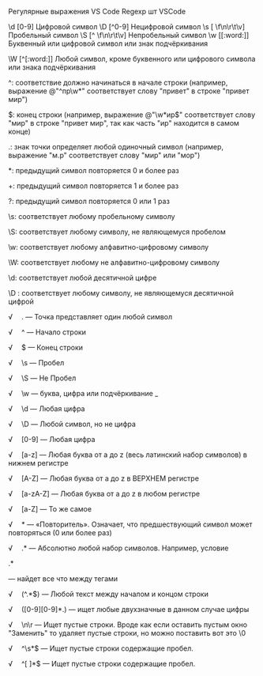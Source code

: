 
Регулярные выражения VS Code
Regexp  шт VSCode

\d	[0-9]	Цифровой символ
\D	[^0-9]	Нецифровой символ
\s	[ \f\n\r\t\v]	Пробельный символ
\S	[^ \f\n\r\t\v]	Непробельный символ
\w	[[:word:]]	Буквенный или цифровой символ или знак подчёркивания

\W	[^[:word:]]	Любой символ, кроме буквенного или цифрового символа или знака подчёркивания


^: соответствие должно начинаться в начале строки (например, выражение @"^пр\w*" соответствует слову "привет" в строке "привет мир")

$: конец строки (например, выражение @"\w*ир$" соответствует слову "мир" в строке "привет мир", так как часть "ир" находится в самом конце)

.: знак точки определяет любой одиночный символ (например, выражение "м.р" соответствует слову "мир" или "мор")

*: предыдущий символ повторяется 0 и более раз

+: предыдущий символ повторяется 1 и более раз

?: предыдущий символ повторяется 0 или 1 раз

\s: соответствует любому пробельному символу

\S: соответствует любому символу, не являющемуся пробелом

\w: соответствует любому алфавитно-цифровому символу

\W: соответствует любому не алфавитно-цифровому символу

\d: соответствует любой десятичной цифре

\D : соответствует любому символу, не являющемуся десятичной цифрой

√  . — Точка представляет один любой символ

√  ^ — Начало строки

√  $ — Конец строки

√  \s — Пробел

√  \S — Не Пробел

√  \w — буква, цифра или подчёркивание _

√  \d — Любая цифра

√  \D — Любой символ, но не цифра

√  [0-9] — Любая цифра

√  [a-z] — Любая буква от a до z (весь латинский набор символов) в нижнем регистре

√  [A-Z] — Любая буква от a до z в ВЕРХНЕМ регистре

√  [a-zA-Z] — Любая буква от a до z в любом регистре

√  [a-Z] — То же самое

√  * — «Повторитель». Означает, что предшествующий символ может повторяться (0 или более раз)

√  .* — Абсолютно любой набор символов. Например, условие <p> .*</p> — найдет все что между тегами <p> </p>

√  (^.*$) — Любой текст между началом и концом строки

√  ([0-9][0-9]*.) — ищет любые двухзначные в данном случае цифры

√  \n\r — Ищет пустые строки. Вроде как если оставить пустым окно "Заменить" то удаляет пустые строки, но можно поставить вот это \0

√  ^\s*$ — Ищет пустые строки содержащие пробел.

√  ^[ ]*$ — Ищет пустые строки содержащие пробел.


